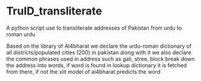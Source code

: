 # TruID_transliterate
A python script use to transliterate addresses of Pakistan from urdu to roman urdu

Based on the library of AI4bharat
we declare the urdu-roman dictionary of all districts/populated cities (200) in pakistan
along with it we also declare the common phrases used in address such as gali, stree, block
break down the address into words, if word is found in lookup dictionary it is fetched from there, if not the xlit model of ai4bharat predicts the word
